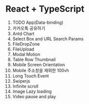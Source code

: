 # React + TypeScript

1. TODO App(Data-binding)
2. 카카오톡 공유하기
3. Antd Chart
4. Select Box and URL Search Params
5. FileDropZone
6. FileUpload
7. Modal Motion
8. Table Row Thumbnail
9. Mobile Screen Orientation
10. Mobile 주소창을 제외한 100vh
11. Long Touch Event
12. Swiperjs
13. Infinite scroll
14. Image Lazy loading
15. Video pause and play
